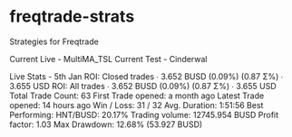 # freqtrade-strats
Strategies for Freqtrade

Current Live - MultiMA_TSL
Current Test - Cinderwal

Live Stats - 5th Jan
ROI: Closed trades
∙ 3.652 BUSD (0.09%) (0.87 Σ%)
∙ 3.655 USD
ROI: All trades
∙ 3.652 BUSD (0.09%) (0.87 Σ%)
∙ 3.655 USD
Total Trade Count: 63
First Trade opened: a month ago
Latest Trade opened: 14 hours ago
Win / Loss: 31 / 32
Avg. Duration: 1:51:56
Best Performing: HNT/BUSD: 20.17%
Trading volume: 12745.954 BUSD
Profit factor: 1.03
Max Drawdown: 12.68% (53.927 BUSD)
